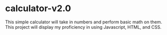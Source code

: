 # calculator-v2.0
This simple calculator will take in numbers and perform basic math on them. This project will display my proficiency in using Javascript, HTML, and CSS.